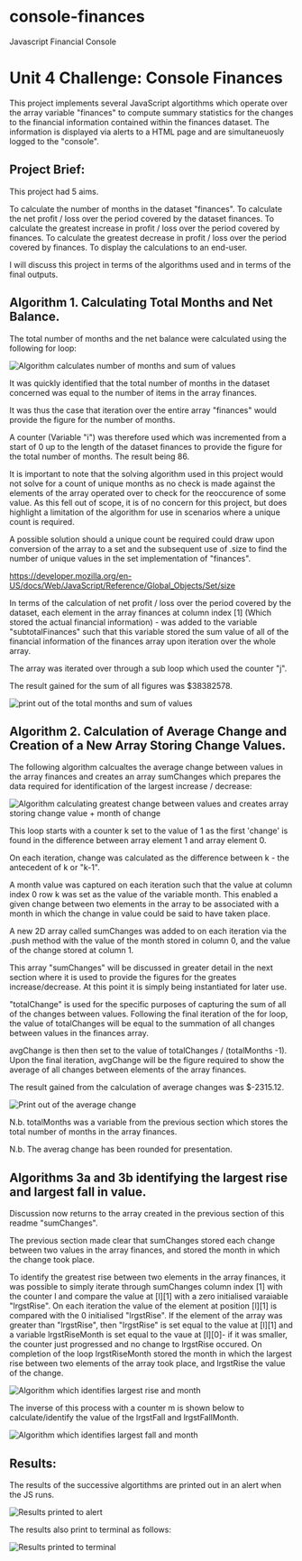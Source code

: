 # console-finances
Javascript Financial Console

# Unit 4 Challenge: Console Finances
This project implements several JavaScript algortithms which operate over the array variable "finances" to compute summary statistics for the changes to the financial information contained within the finances dataset. The information is displayed via alerts to a HTML page and are simultaneuosly logged to the "console". 

## Project Brief:
This project had 5 aims.

To calculate the number of months in the dataset "finances".
To calculate the net profit / loss over the period covered by the dataset finances.
To calculate the greatest increase in profit / loss over the period covered by finances.
To calculate the greatest decrease in profit / loss over the period covered by finances.
To display the calculations to an end-user.

I will discuss this project in terms of the algorithms used and in terms of the final outputs.

## Algorithm 1. Calculating Total Months and Net Balance.

The total number of months and the net balance were calculated using the following for loop:

![Algorithm calculates number of months and sum of values](Assets/alg1.png)

It was quickly identified that the total number of months in the dataset concerned was equal to the number of items in the array finances.

It was thus the case that iteration over the entire array "finances" would provide the figure for the number of months.

A counter (Variable "i") was therefore used which was incremented from a start of 0 up to the length of the dataset finances to provide the figure for the total number of months. The result being 86.

It is important to note that the solving algorithm used in this project would not solve for a count of unique months as no check is made against the elements of the array operated over to check for the reoccurence of some value. As this fell out of scope, it is of no concern for this project, but does highlight a limitation of the algorithm for use in scenarios where a unique count is required. 

A possible solution should a unique count be required could draw upon conversion of the array to a set and the subsequent use of .size to find the number of unique values in the set implementation of "finances".

https://developer.mozilla.org/en-US/docs/Web/JavaScript/Reference/Global_Objects/Set/size

In terms of the calculation of net profit / loss over the period covered by the dataset, each element in the array finances at column index [1] (Which stored the actual financial information) - was added to the variable "subtotalFinances" such that this variable stored the sum value of all of the financial information of the finances array upon iteration over the whole array.

The array was iterated over through a sub loop which used the counter "j".

The result gained for the sum of all figures was $38382578.

![print out of the total months and sum of values](Assets/print-out-months-total.png)


## Algorithm 2. Calculation of Average Change and Creation of a New Array Storing Change Values.

The following algorithm calcualtes the average change between values in the array finances and creates an array sumChanges which prepares the data required for identification of the largest increase / decrease:

![Algorithm calculating greatest change between values and creates array storing change value + month of change](Assets/alg2.png)

This loop starts with a counter k set to the value of 1 as the first 'change' is found in the difference between array element 1 and array element 0.

On each iteration, change was calculated as the difference between k - the antecedent of k or "k-1".

 A month value was captured on each iteration such that the value at column index 0 row k was set as the value of the variable month. This enabled a given change between two elements in the array to be associated with a month in which the change in value could be said to have taken place.

A new 2D array called sumChanges was added to on each iteration via the .push method with the value of the month stored in column 0, and the value of the change stored at column 1. 

This array "sumChanges" will be discussed in greater detail in the next section where it is used to provide the figures for the greates increase/decrease. At this point it is simply being instantiated for later use.

"totalChange" is used for the specific purposes of capturing the sum of all of the changes between values. Following the final iteration of the for loop, the value of totalChanges will be equal to the summation of all changes between values in the finances array.

avgChange is then then set to the value of totalChanges / (totalMonths -1). Upon the final iteration, avgChange will be the figure required to show the average of all changes between elements of the array finances.

The result gained from the calculation of average changes was $-2315.12.

![Print out of the average change](Assets/print-out-avg-change.png)

N.b. totalMonths was a variable from the previous section which stores the total number of months in the array finances.

N.b. The averag change has been rounded for presentation.

## Algorithms 3a and 3b identifying the largest rise and largest fall in value.

Discussion now returns to the array created in the previous section of this readme "sumChanges".

The previous section made clear that sumChanges stored each change between two values in the array finances, and stored the month in which the change took place.

To identify the greatest rise between two elements in the array finances, it was possible to simply iterate through sumChanges column index [1] with the counter l and compare the value at [l][1] with a zero initialised varaiable "lrgstRise". On each iteration the value of the element at position [l][1] is compared with the 0 initialised "lrgstRise". If the element of the array was greater than "lrgstRise", then "lrgstRise" is set equal to the value at [l][1] and a variable lrgstRiseMonth is set equal to the vaue at [l][0]- if it was smaller, the counter just progressed and no change to lrgstRise occured. On completion of the loop lrgstRiseMonth stored the month in which the largest rise between two elements of the array took place, and lrgstRise the value of the change.

![Algorithm which identifies largest rise and month](Assets/alg3a.png)

The inverse of this process with a counter m is shown below to calculate/identify the value of the lrgstFall and lrgstFallMonth.

![Algorithm which identifies largest fall and month](Assets/alg3b.png)


## Results:

The results of the successive algortithms are printed out in an alert when the JS runs.

![Results printed to alert](Assets/alert-output.png)

The results also print to terminal as follows:

![Results printed to terminal](Assets/terminal-output.png)
